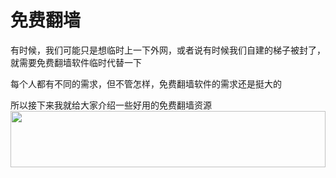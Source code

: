 # 免费翻墙
有时候，我们可能只是想临时上一下外网，或者说有时候我们自建的梯子被封了，就需要免费翻墙软件临时代替一下

每个人都有不同的需求，但不管怎样，免费翻墙软件的需求还是挺大的

所以接下来我就给大家介绍一些好用的免费翻墙资源
<a href="https://www.vultr.com/?ref=8371895-6G"><img src="https://www.vultr.com/media/banner_1.png" width="100%" height="90"></a>